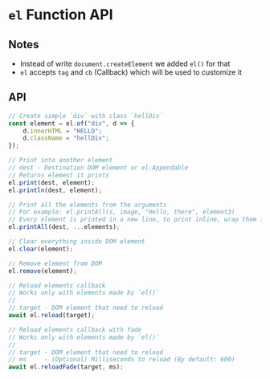 # `el` Function API

## Notes
* Instead of write `document.createElement` we added `el()` for that
* `el` accepts `tag` and `cb` (Callback) which will be used to customize it

## API
```js
// Create simple `div` with class `hellDiv`
const element = el.of("div", d => {
    d.innerHTML = "HELLO";
    d.className = "hellDiv";
});

// Print into another element
// dest - Destination DOM element or el.Appendable
// Returns element it prints
el.print(dest, element);
el.println(dest, element);

// Print all the elements from the arguments
// For example: el.printAll(s, image, "Hello, there", element3)
// Every element is printed in a new line, to print inline, wrap them into []
el.printAll(dest, ...elements);

// Clear everything inside DOM element
el.clear(element);

// Remove element from DOM
el.remove(element);

// Reload elements callback
// Works only with elements made by `el()`
//
// target - DOM element that need to reload
await el.reload(target);

// Reload elements callback with fade
// Works only with elements made by `el()`
//
// target - DOM element that need to reload
// ms     - (Optional) Milliseconds to reload (By default: 600)
await el.reloadFade(target, ms);
```
